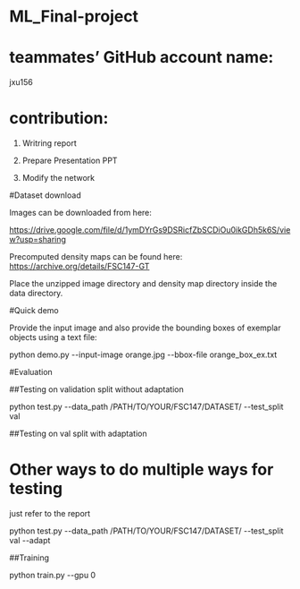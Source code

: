 # ML_Final-project

# teammates’ GitHub account name: 

jxu156

# contribution: 

1. Writring report 

2. Prepare Presentation PPT

3. Modify the network

#Dataset download

Images can be downloaded from here: 

https://drive.google.com/file/d/1ymDYrGs9DSRicfZbSCDiOu0ikGDh5k6S/view?usp=sharing

Precomputed density maps can be found here: https://archive.org/details/FSC147-GT

Place the unzipped image directory and density map directory inside the data directory.

#Quick demo

Provide the input image and also provide the bounding boxes of exemplar objects using a text file:

python demo.py --input-image orange.jpg --bbox-file orange_box_ex.txt 

#Evaluation

##Testing on validation split without adaptation

python test.py --data_path /PATH/TO/YOUR/FSC147/DATASET/ --test_split val

##Testing on val split with adaptation

# Other ways to do multiple ways for testing

just refer to the report






python test.py --data_path /PATH/TO/YOUR/FSC147/DATASET/ --test_split val --adapt

##Training

python train.py --gpu 0




